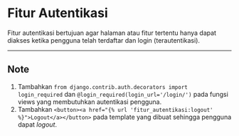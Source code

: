# Fitur Autentikasi
Fitur autentikasi bertujuan agar halaman atau fitur tertentu hanya dapat diakses ketika pengguna telah terdaftar dan login (terautentikasi).

***

## Note
1. Tambahkan `from django.contrib.auth.decorators import login_required` dan `@login_required(login_url='/login/')` pada fungsi views yang membutuhkan autentikasi pengguna.
2. Tambahkan `<button><a href="{% url 'fitur_autentikasi:logout' %}">Logout</a></button>` pada template yang dibuat sehingga pengguna dapat *logout*.